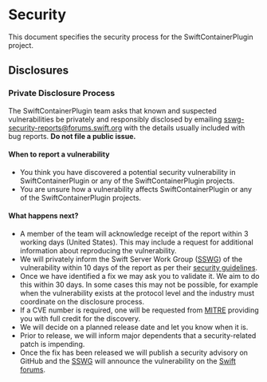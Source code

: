 # Security

This document specifies the security process for the SwiftContainerPlugin project.

## Disclosures

### Private Disclosure Process

The SwiftContainerPlugin team asks that known and suspected vulnerabilities be privately
and responsibly disclosed by emailing [sswg-security-reports@forums.swift.org](mailto:sswg-security-reports@forums.swift.org)
with the details usually included with bug reports.
**Do not file a public issue.**

#### When to report a vulnerability

* You think you have discovered a potential security vulnerability in SwiftContainerPlugin or any of the SwiftContainerPlugin projects.
* You are unsure how a vulnerability affects SwiftContainerPlugin or any of the SwiftContainerPlugin projects.

#### What happens next?

* A member of the team will acknowledge receipt of the report within 3
  working days (United States). This may include a request for additional
  information about reproducing the vulnerability.
* We will privately inform the Swift Server Work Group ([SSWG][sswg]) of the
  vulnerability within 10 days of the report as per their [security
  guidelines][sswg-security].
* Once we have identified a fix we may ask you to validate it. We aim to do this
  within 30 days. In some cases this may not be possible, for example when the
  vulnerability exists at the protocol level and the industry must coordinate on
  the disclosure process.
* If a CVE number is required, one will be requested from [MITRE][mitre]
  providing you with full credit for the discovery.
* We will decide on a planned release date and let you know when it is.
* Prior to release, we will inform major dependents that a security-related
  patch is impending.
* Once the fix has been released we will publish a security advisory on GitHub
  and the [SSWG][sswg] will announce the vulnerability on the [Swift
  forums][swift-forums-sec].

[sswg]: https://github.com/swift-server/sswg
[sswg-security]: https://github.com/swift-server/sswg/blob/main/process/incubation.md#security-best-practices
[swift-forums-sec]: https://forums.swift.org/c/server/security-updates/
[mitre]: https://cveform.mitre.org/
